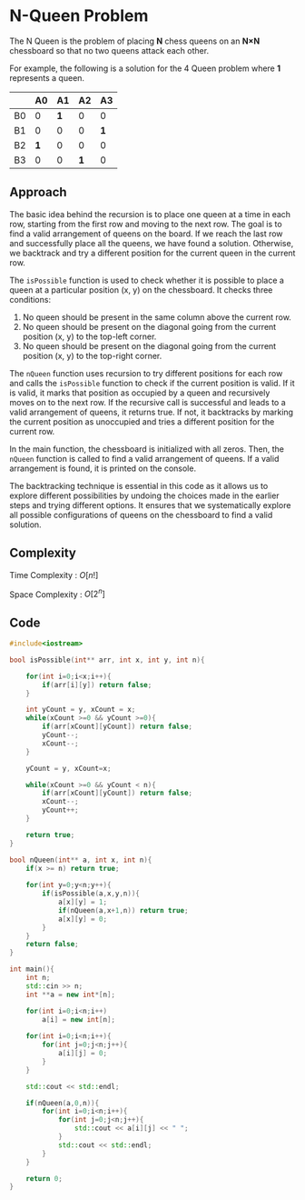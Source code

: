 
# N-Queen Problem


The N Queen is the problem of placing  **N**  chess queens on an  **N×N**  chessboard so that no two queens attack each other. 

For example, the following is a solution for the 4 Queen problem where **1** represents a queen.

|    | A0 | A1 | A2 | A3 |
|----|----|----|----|----|
| B0 |  0 | **1** |  0 |  0 |
| B1 |  0 |  0 |  0 | **1** |
| B2 | **1** |  0 |  0 |  0 |
| B3 |  0 |  0 | **1** |  0 |



## Approach

The basic idea behind the recursion is to place one queen at a time in each row, starting from the first row and moving to the next row. The goal is to find a valid arrangement of queens on the board. If we reach the last row and successfully place all the queens, we have found a solution. Otherwise, we backtrack and try a different position for the current queen in the current row.

The `isPossible` function is used to check whether it is possible to place a queen at a particular position (x, y) on the chessboard. It checks three conditions:
1. No queen should be present in the same column above the current row.
2. No queen should be present on the diagonal going from the current position (x, y) to the top-left corner.
3. No queen should be present on the diagonal going from the current position (x, y) to the top-right corner.

The `nQueen` function uses recursion to try different positions for each row and calls the `isPossible` function to check if the current position is valid. If it is valid, it marks that position as occupied by a queen and recursively moves on to the next row. If the recursive call is successful and leads to a valid arrangement of queens, it returns true. If not, it backtracks by marking the current position as unoccupied and tries a different position for the current row.

In the main function, the chessboard is initialized with all zeros. Then, the `nQueen` function is called to find a valid arrangement of queens. If a valid arrangement is found, it is printed on the console.

The backtracking technique is essential in this code as it allows us to explore different possibilities by undoing the choices made in the earlier steps and trying different options. It ensures that we systematically explore all possible configurations of queens on the chessboard to find a valid solution.


## Complexity

Time Complexity : $O [ n! ]$

Space Complexity : $O [ 2^n ]$

## Code

```cpp
#include<iostream>

bool isPossible(int** arr, int x, int y, int n){

	for(int i=0;i<x;i++){
		if(arr[i][y]) return false;
	}

	int yCount = y, xCount = x;
	while(xCount >=0 && yCount >=0){
		if(arr[xCount][yCount]) return false;
		yCount--;
		xCount--;
	}

	yCount = y, xCount=x;

	while(xCount >=0 && yCount < n){
		if(arr[xCount][yCount]) return false;
		xCount--;
		yCount++;
	}

	return true;
}

bool nQueen(int** a, int x, int n){
	if(x >= n) return true;	
	
	for(int y=0;y<n;y++){
		if(isPossible(a,x,y,n)){
			a[x][y] = 1;
			if(nQueen(a,x+1,n)) return true;
			a[x][y] = 0;
		}
	}
	return false;
}

int main(){
	int n;
	std::cin >> n;
	int **a = new int*[n];

	for(int i=0;i<n;i++)
		a[i] = new int[n];
	
	for(int i=0;i<n;i++){
		for(int j=0;j<n;j++){
			a[i][j] = 0;
		}
	}

	std::cout << std::endl;

	if(nQueen(a,0,n)){
		for(int i=0;i<n;i++){
			for(int j=0;j<n;j++){
				std::cout << a[i][j] << " ";
			}
			std::cout << std::endl;
		}
	}

	return 0;
}
```
